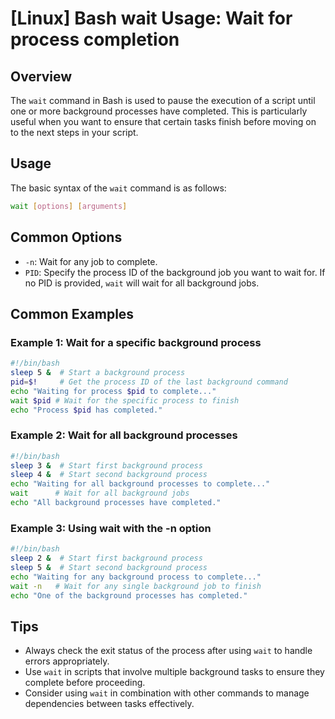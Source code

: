 # [Linux] Bash wait Usage: Wait for process completion

## Overview
The `wait` command in Bash is used to pause the execution of a script until one or more background processes have completed. This is particularly useful when you want to ensure that certain tasks finish before moving on to the next steps in your script.

## Usage
The basic syntax of the `wait` command is as follows:

```bash
wait [options] [arguments]
```

## Common Options
- `-n`: Wait for any job to complete.
- `PID`: Specify the process ID of the background job you want to wait for. If no PID is provided, `wait` will wait for all background jobs.

## Common Examples

### Example 1: Wait for a specific background process
```bash
#!/bin/bash
sleep 5 &  # Start a background process
pid=$!     # Get the process ID of the last background command
echo "Waiting for process $pid to complete..."
wait $pid # Wait for the specific process to finish
echo "Process $pid has completed."
```

### Example 2: Wait for all background processes
```bash
#!/bin/bash
sleep 3 &  # Start first background process
sleep 4 &  # Start second background process
echo "Waiting for all background processes to complete..."
wait      # Wait for all background jobs
echo "All background processes have completed."
```

### Example 3: Using wait with the -n option
```bash
#!/bin/bash
sleep 2 &  # Start first background process
sleep 5 &  # Start second background process
echo "Waiting for any background process to complete..."
wait -n   # Wait for any single background job to finish
echo "One of the background processes has completed."
```

## Tips
- Always check the exit status of the process after using `wait` to handle errors appropriately.
- Use `wait` in scripts that involve multiple background tasks to ensure they complete before proceeding.
- Consider using `wait` in combination with other commands to manage dependencies between tasks effectively.